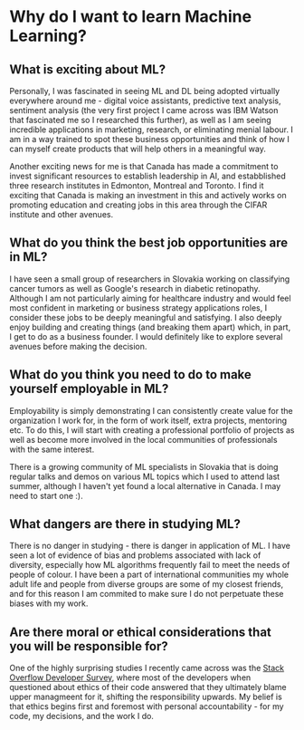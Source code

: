 # Why do I want to learn Machine Learning?

## What is exciting about ML? 

Personally, I was fascinated in seeing ML and DL being adopted virtually everywhere around me - digital voice assistants, predictive text analysis, sentiment analysis (the very first project I came across was IBM Watson that fascinated me so I researched this further), as well as I am seeing incredible applications in marketing, research, or eliminating menial labour. I am in a way trained to spot these business opportunities and think of how I can myself create products that will help others in a meaningful way.

Another exciting news for me is that Canada has made a commitment to invest significant resources to establish leadership in AI, and estabblished three research institutes in Edmonton, Montreal and Toronto. I find it exciting that Canada is making an investment in this and actively works on promoting education and creating jobs in this area through the CIFAR institute and other avenues.

## What do you think the best job opportunities are in ML? 

I have seen a small group of researchers in Slovakia working on classifying cancer tumors as well as Google's research in diabetic retinopathy. Although I am not particularly aiming for healthcare industry and would feel most confident in marketing or business strategy applications roles, I consider these jobs to be deeply meaningful and satisfying. I also deeply enjoy building and creating things (and breaking them apart) which, in part, I get to do as a business founder. I would definitely like to explore several avenues before making the decision.

## What do you think you need to do to make yourself employable in ML? 

Employability is simply demonstrating I can consistently create value for the organization I work for, in the form of work itself, extra projects, mentoring etc. To do this, I will start with creating a professional portfolio of projects as well as become more involved in the local communities of professionals with the same interest. 

There is a growing community of ML specialists in Slovakia that is doing regular talks and demos on various ML topics which I used to attend last summer, although I haven't yet found a local alternative in Canada. I may need to start one :).  

## What dangers are there in studying ML? 

There is no danger in studying - there is danger in application of ML. I have seen a lot of evidence of bias and problems associated with lack of diversity, especially how ML algorithms frequently fail to meet the needs of people of colour. I have been a part of international communities my whole adult life and people from diverse groups are some of my closest friends, and for this reason I am commited to make sure I do not perpetuate these biases with my work. 

## Are there moral or ethical considerations that you will be responsible for?

One of the highly surprising studies I recently came across was the [Stack Overflow Developer Survey](https://insights.stackoverflow.com/survey/2018), where most of the developers when questioned about ethics of their code answered that they ultimately blame upper managmeent for it, shifting the responsibility upwards. My belief is that ethics begins first and foremost with personal accountability - for my code, my decisions, and the work I do.
